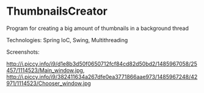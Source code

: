 # ThumbnailsCreator
Program for creating a big amount of thumbnails in a background thread

Technologies: Spring IoC, Swing, Multithreading

Screenshots: 

http://i.piccy.info/i9/d1e8b3d50f0650712fcf84cd82d50bd2/1485967058/25457/1114523/Main_window.jpg, 
http://i.piccy.info/i9/382411634a267dfe0ea3771866aae973/1485967248/42971/1114523/Chooser_window.jpg
